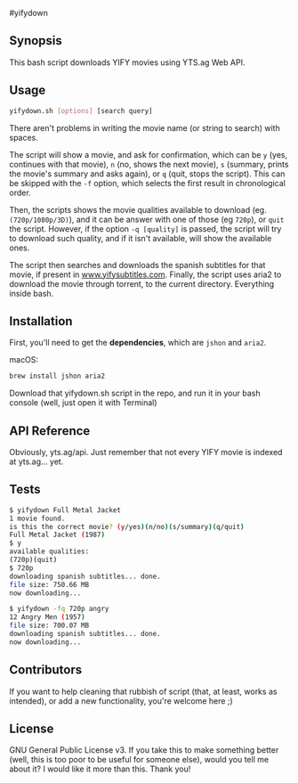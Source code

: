 #yifydown

## Synopsis

This bash script downloads YIFY movies using YTS.ag Web API.

## Usage

```bash
yifydown.sh [options] [search query]
```

There aren't problems in writing the movie name (or string to search) with spaces.

The script will show a movie, and ask for confirmation, which can be <code>y</code> (yes, continues with that movie), <code>n</code> (no, shows the next movie), <code>s</code> (summary, prints the movie's summary and asks again), or <code>q</code> (quit, stops the script). This can be skipped with the <code>-f</code> option, which selects the first result in chronological order.

Then, the scripts shows the movie qualities available to download (eg. <code>(720p/1080p/3D)</code>), and it can be answer with one of those (eg <code>720p</code>), or <code>quit</code> the script. However, if the option <code>-q [quality]</code> is passed, the script will try to download such quality, and if it isn't available, will show the available ones.

The script then searches and downloads the spanish subtitles for that movie, if present in www.yifysubtitles.com.
Finally, the script uses aria2 to download the movie through torrent, to the current directory. Everything inside bash.

## Installation

First, you'll need to get the **dependencies**, which are <code>jshon</code> and <code>aria2</code>.

macOS:
```bash
brew install jshon aria2
```

Download that yifydown.sh script in the repo, and run it in your bash console (well, just open it with Terminal)

## API Reference

Obviously, yts.ag/api. Just remember that not every YIFY movie is indexed at yts.ag... yet.

## Tests

```bash
$ yifydown Full Metal Jacket
1 movie found.
is this the correct movie? (y/yes)(n/no)(s/summary)(q/quit)
Full Metal Jacket (1987)
$ y
available qualities:
(720p)(quit)
$ 720p
downloading spanish subtitles... done.
file size: 750.66 MB
now downloading...
```

```bash
$ yifydown -fq 720p angry
12 Angry Men (1957)
file size: 700.07 MB
downloading spanish subtitles... done.
now downloading...
```

## Contributors

If you want to help cleaning that rubbish of script (that, at least, works as intended), or add a new functionality, you're welcome here ;)

## License

GNU General Public License v3. If you take this to make something better (well, this is too poor to be useful for someone else), would you tell me about it? I would like it more than this. Thank you!
